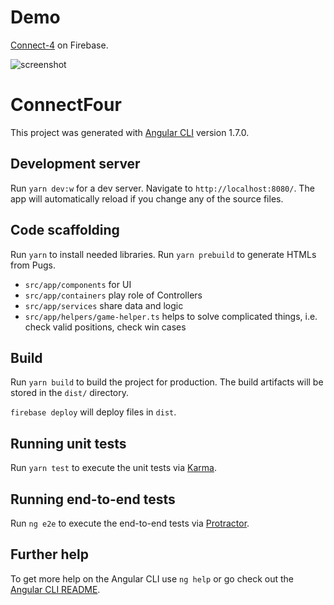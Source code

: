 # Demo

[Connect-4](https://connect-4-35cb3.firebaseapp.com) on Firebase.

![screenshot](http://res.cloudinary.com/ddlt2cjne/image/upload/v1519360497/connect-4_jxyrrn.png "Connect-4 in action")

# ConnectFour

This project was generated with [Angular CLI](https://github.com/angular/angular-cli) version 1.7.0.

## Development server

Run `yarn dev:w` for a dev server. Navigate to `http://localhost:8080/`. The app will automatically reload if you change any of the source files.

## Code scaffolding

Run `yarn` to install needed libraries.
Run `yarn prebuild` to generate HTMLs from Pugs.

- `src/app/components` for UI
- `src/app/containers` play role of Controllers
- `src/app/services` share data and logic
- `src/app/helpers/game-helper.ts` helps to solve complicated things, i.e. check valid positions, check win cases

## Build

Run `yarn build` to build the project for production. The build artifacts will be stored in the `dist/` directory.

`firebase deploy` will deploy files in `dist`.

## Running unit tests

Run `yarn test` to execute the unit tests via [Karma](https://karma-runner.github.io).

## Running end-to-end tests

Run `ng e2e` to execute the end-to-end tests via [Protractor](http://www.protractortest.org/).

## Further help

To get more help on the Angular CLI use `ng help` or go check out the [Angular CLI README](https://github.com/angular/angular-cli/blob/master/README.md).
